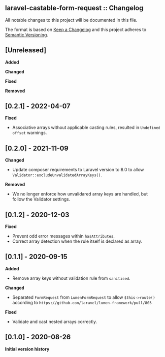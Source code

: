 ## laravel-castable-form-request :: Changelog

All notable changes to this project will be documented in this file.

The format is based on [Keep a Changelog](http://keepachangelog.com/en/1.0.0/)
and this project adheres to [Semantic Versioning](http://semver.org/spec/v2.0.0.html).


## [Unreleased]

**Added**

**Changed**

**Fixed**

**Removed**


## [0.2.1] - 2022-04-07

**Fixed**

* Associative arrays without applicable casting rules, resulted in `Undefined offset` warnings.


## [0.2.0] - 2021-11-09

**Changed**

* Update composer requirements to Laravel version to 8.0 to allow `Validator::excludeUnvalidatedArrayKeys()`.

**Removed**

* We no longer enforce how unvalidared array keys are handled, but follow the Validator settings.


## [0.1.2] - 2020-12-03

**Fixed**

* Prevent odd error messages within `hasAttributes`.
* Correct array detection when the rule itself is declared as array.


## [0.1.1] - 2020-09-15

**Added**

* Remove array keys without validation rule from `sanitised`.

**Changed**

* Separated `FormRequest` from `LumenFormRequest` to allow `$this->route()` according to `https://github.com/laravel/lumen-framework/pull/803`

**Fixed**

* Validate and cast nested arrays correctly.


## [0.1.0] - 2020-08-26

**Initial version history**
